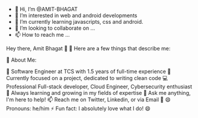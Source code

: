 - 👋 Hi, I’m @AMIT-BHAGAT
- 👀 I’m interested in web and android developments
- 🌱 I’m currently learning javascripts, css and android.
- 💞️ I’m looking to collaborate on ...
- 📫 How to reach me ...


Hey there, Amit Bhagat 👋
📌 Here are a few things that describe me:

💫 About Me:

💼 Software Engineer at TCS with 1.5 years of full-time experience 
🔖 Currently focused on a project, dedicated to writing clean code
💻 Professional Full-stack developer, Cloud Engineer, Cybersecurity enthusiast
🌱 Always learning and growing in my fields of expertise
💬 Ask me anything, I'm here to help!
📫 Reach me on Twitter, Linkedin, or via Email 🚀
😄 Pronouns: he/him
⚡ Fun fact: I absolutely love what I do! 😄

<!---
AMIT-BHAGAT/AMIT-BHAGAT is a ✨ special ✨ repository because its `README.md` (this file) appears on your GitHub profile.
You can click the Preview link to take a look at your changes.
--->
